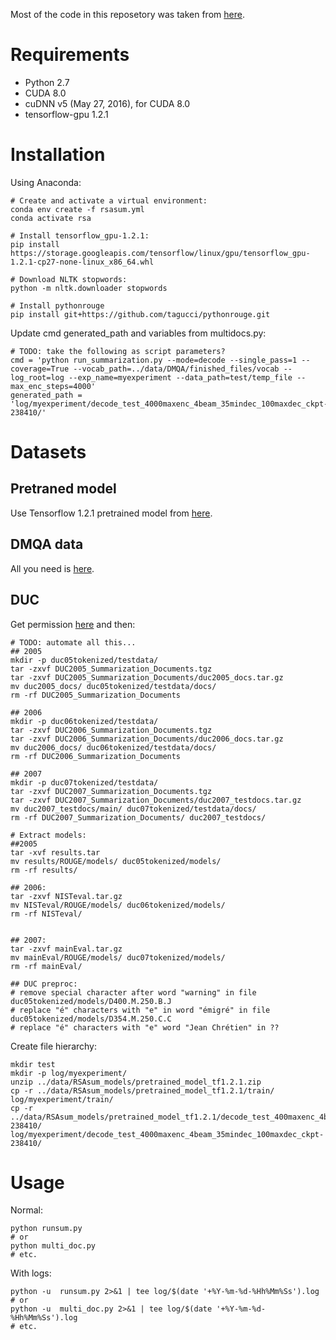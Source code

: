 Most of the code in this reposetory was taken from [here](https://github.com/talbaumel/RSAsummarization).

# Requirements
- Python 2.7
- CUDA 8.0
- cuDNN v5 (May 27, 2016), for CUDA 8.0
- tensorflow-gpu 1.2.1

# Installation
Using Anaconda:
```
# Create and activate a virtual environment:
conda env create -f rsasum.yml
conda activate rsa

# Install tensorflow_gpu-1.2.1:
pip install https://storage.googleapis.com/tensorflow/linux/gpu/tensorflow_gpu-1.2.1-cp27-none-linux_x86_64.whl

# Download NLTK stopwords:
python -m nltk.downloader stopwords

# Install pythonrouge
pip install git+https://github.com/tagucci/pythonrouge.git
```

Update cmd generated_path and variables from multidocs.py:
```
# TODO: take the following as script parameters?
cmd = 'python run_summarization.py --mode=decode --single_pass=1 --coverage=True --vocab_path=../data/DMQA/finished_files/vocab --log_root=log --exp_name=myexperiment --data_path=test/temp_file --max_enc_steps=4000'
generated_path = 'log/myexperiment/decode_test_4000maxenc_4beam_35mindec_100maxdec_ckpt-238410/'
```


# Datasets
## Pretraned model
Use Tensorflow 1.2.1 pretrained model from [here](https://github.com/abisee/pointer-generator).

## DMQA data
All you need is [here](https://github.com/JafferWilson/Process-Data-of-CNN-DailyMail).

## DUC
Get permission [here](https://duc.nist.gov/data.html) and then:
```
# TODO: automate all this...
## 2005
mkdir -p duc05tokenized/testdata/
tar -zxvf DUC2005_Summarization_Documents.tgz
tar -zxvf DUC2005_Summarization_Documents/duc2005_docs.tar.gz
mv duc2005_docs/ duc05tokenized/testdata/docs/
rm -rf DUC2005_Summarization_Documents

## 2006
mkdir -p duc06tokenized/testdata/
tar -zxvf DUC2006_Summarization_Documents.tgz
tar -zxvf DUC2006_Summarization_Documents/duc2006_docs.tar.gz
mv duc2006_docs/ duc06tokenized/testdata/docs/
rm -rf DUC2006_Summarization_Documents

## 2007
mkdir -p duc07tokenized/testdata/
tar -zxvf DUC2007_Summarization_Documents.tgz
tar -zxvf DUC2007_Summarization_Documents/duc2007_testdocs.tar.gz
mv duc2007_testdocs/main/ duc07tokenized/testdata/docs/
rm -rf DUC2007_Summarization_Documents/ duc2007_testdocs/

# Extract models:
##2005
tar -xvf results.tar
mv results/ROUGE/models/ duc05tokenized/models/
rm -rf results/

## 2006:
tar -zxvf NISTeval.tar.gz
mv NISTeval/ROUGE/models/ duc06tokenized/models/
rm -rf NISTeval/


## 2007:
tar -zxvf mainEval.tar.gz
mv mainEval/ROUGE/models/ duc07tokenized/models/
rm -rf mainEval/

## DUC preproc:
# remove special character after word "warning" in file duc05tokenized/models/D400.M.250.B.J
# replace "é" characters with "e" in word "émigré" in file duc05tokenized/models/D354.M.250.C.C
# replace "é" characters with "e" word "Jean Chrétien" in ??
```
Create file hierarchy:
```
mkdir test
mkdir -p log/myexperiment/
unzip ../data/RSAsum_models/pretrained_model_tf1.2.1.zip
cp -r ../data/RSAsum_models/pretrained_model_tf1.2.1/train/ log/myexperiment/train/
cp -r ../data/RSAsum_models/pretrained_model_tf1.2.1/decode_test_400maxenc_4beam_35mindec_120maxdec_ckpt-238410/ log/myexperiment/decode_test_4000maxenc_4beam_35mindec_100maxdec_ckpt-238410/
```

# Usage
Normal:
```
python runsum.py
# or
python multi_doc.py
# etc.
```
With logs:
```
python -u  runsum.py 2>&1 | tee log/$(date '+%Y-%m-%d-%Hh%Mm%Ss').log
# or
python -u  multi_doc.py 2>&1 | tee log/$(date '+%Y-%m-%d-%Hh%Mm%Ss').log
# etc.
```
